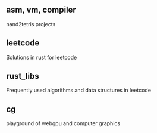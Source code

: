 ## asm, vm, compiler
nand2tetris projects

## leetcode
Solutions in rust for leetcode

## rust_libs 
Frequently used algorithms and data structures in leetcode

## cg
playground of webgpu and computer graphics